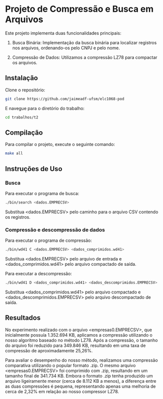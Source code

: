 # Projeto de Compressão e Busca em Arquivos

Este projeto implementa duas funcionalidades principais:

1. Busca Binária: Implementação da busca binária para localizar registros nos arquivos, ordenando-os pelo CNPJ e pelo nome.

2. Compressão de Dados: Utilizamos a compressão LZ78 para compactar os arquivos.


## Instalação

Clone o repositório:

```bash
git clone https://github.com/jaimeadf-ufsm/elc1068-pod
```

E navegue para o diretório do trabalho:

```bash
cd trabalhos/t2
```


## Compilação
Para compilar o projeto, execute o seguinte comando:

```bash
make all

```


## Instruções de Uso

### Busca

Para executar o programa de busca:

```bash
./bin/search <dados.EMPRECSV>
```
Substitua <dados.EMPRECSV> pelo caminho para o arquivo CSV contendo os registros.

### Compressão e descompressão de dados

Para executar o programa de compressão:

```bash
./bin/wd41 C <dados.EMPRECSV> <dados_comprimidos.wd41>
```

Substitua <dados.EMPRECSV> pelo arquivo de entrada e <dados_comprimidos.wd41> pelo arquivo compactado de saída.

Para executar a descompressão:

```bash
./bin/wd41 D <dados_comprimidos.wd41> <dados_descomprimidos.EMPRECSV>
```

Substitua <dados_comprimidos.wd41> pelo arquivo compactado e <dados_descomprimidos.EMPRECSV> pelo arquivo descompactado de saída.


## Resultados

No experimento realizado com o arquivo <empresas0.EMPRECSV>, que inicialmente possuía 1.352.694 KB, aplicamos a compressão utilizando o nosso algoritmo baseado no método LZ78. Após a compressão, o tamanho do arquivo foi reduzido para 349.846 KB, resultando em uma taxa de compressão de aproximadamente 25,26%.

Para avaliar o desempenho do nosso método, realizamos uma compressão comparativa utilizando o popular formato .zip. O mesmo arquivo <empresas0.EMPRECSV> foi comprimido com .zip, resultando em um tamanho final de 341.734 KB. Embora o formato .zip tenha produzido um arquivo ligeiramente menor (cerca de 8.112 KB a menos), a diferença entre as duas compressões é pequena, representando apenas uma melhoria de cerca de 2,32% em relação ao nosso compressor LZ78.
